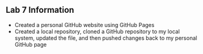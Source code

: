 ## Lab 7 Information
- Created a personal GitHub website using GitHub Pages
- Created a local repository, cloned a GitHub repository to my local system, updated the file, and then pushed changes back to my personal GitHub page
